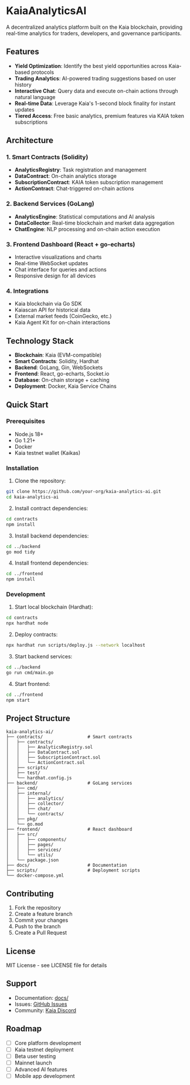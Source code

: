 # KaiaAnalyticsAI

A decentralized analytics platform built on the Kaia blockchain, providing real-time analytics for traders, developers, and governance participants.

## Features

- **Yield Optimization**: Identify the best yield opportunities across Kaia-based protocols
- **Trading Analytics**: AI-powered trading suggestions based on user history
- **Interactive Chat**: Query data and execute on-chain actions through natural language
- **Real-time Data**: Leverage Kaia's 1-second block finality for instant updates
- **Tiered Access**: Free basic analytics, premium features via KAIA token subscriptions

## Architecture

### 1. Smart Contracts (Solidity)
- **AnalyticsRegistry**: Task registration and management
- **DataContract**: On-chain analytics storage
- **SubscriptionContract**: KAIA token subscription management
- **ActionContract**: Chat-triggered on-chain actions

### 2. Backend Services (GoLang)
- **AnalyticsEngine**: Statistical computations and AI analysis
- **DataCollector**: Real-time blockchain and market data aggregation
- **ChatEngine**: NLP processing and on-chain action execution

### 3. Frontend Dashboard (React + go-echarts)
- Interactive visualizations and charts
- Real-time WebSocket updates
- Chat interface for queries and actions
- Responsive design for all devices

### 4. Integrations
- Kaia blockchain via Go SDK
- Kaiascan API for historical data
- External market feeds (CoinGecko, etc.)
- Kaia Agent Kit for on-chain interactions

## Technology Stack

- **Blockchain**: Kaia (EVM-compatible)
- **Smart Contracts**: Solidity, Hardhat
- **Backend**: GoLang, Gin, WebSockets
- **Frontend**: React, go-echarts, Socket.io
- **Database**: On-chain storage + caching
- **Deployment**: Docker, Kaia Service Chains

## Quick Start

### Prerequisites
- Node.js 18+
- Go 1.21+
- Docker
- Kaia testnet wallet (Kaikas)

### Installation

1. Clone the repository:
```bash
git clone https://github.com/your-org/kaia-analytics-ai.git
cd kaia-analytics-ai
```

2. Install contract dependencies:
```bash
cd contracts
npm install
```

3. Install backend dependencies:
```bash
cd ../backend
go mod tidy
```

4. Install frontend dependencies:
```bash
cd ../frontend
npm install
```

### Development

1. Start local blockchain (Hardhat):
```bash
cd contracts
npx hardhat node
```

2. Deploy contracts:
```bash
npx hardhat run scripts/deploy.js --network localhost
```

3. Start backend services:
```bash
cd ../backend
go run cmd/main.go
```

4. Start frontend:
```bash
cd ../frontend
npm start
```

## Project Structure

```
kaia-analytics-ai/
├── contracts/                 # Smart contracts
│   ├── contracts/
│   │   ├── AnalyticsRegistry.sol
│   │   ├── DataContract.sol
│   │   ├── SubscriptionContract.sol
│   │   └── ActionContract.sol
│   ├── scripts/
│   ├── test/
│   └── hardhat.config.js
├── backend/                   # GoLang services
│   ├── cmd/
│   ├── internal/
│   │   ├── analytics/
│   │   ├── collector/
│   │   ├── chat/
│   │   └── contracts/
│   ├── pkg/
│   └── go.mod
├── frontend/                  # React dashboard
│   ├── src/
│   │   ├── components/
│   │   ├── pages/
│   │   ├── services/
│   │   └── utils/
│   └── package.json
├── docs/                      # Documentation
├── scripts/                   # Deployment scripts
└── docker-compose.yml
```

## Contributing

1. Fork the repository
2. Create a feature branch
3. Commit your changes
4. Push to the branch
5. Create a Pull Request

## License

MIT License - see LICENSE file for details

## Support

- Documentation: [docs/](./docs/)
- Issues: [GitHub Issues](https://github.com/your-org/kaia-analytics-ai/issues)
- Community: [Kaia Discord](https://discord.gg/kaia)

## Roadmap

- [ ] Core platform development
- [ ] Kaia testnet deployment
- [ ] Beta user testing
- [ ] Mainnet launch
- [ ] Advanced AI features
- [ ] Mobile app development